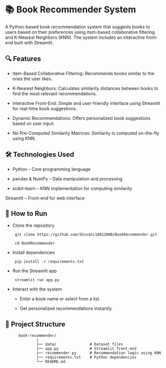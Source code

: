 # 📚 Book Recommender System #

A Python-based book recommendation system that suggests books to users based on their preferences using item-based collaborative filtering and K-Nearest Neighbors (KNN). The system includes an interactive front-end built with Streamlit.

  ## 🔍 Features ##

  * Item-Based Collaborative Filtering: Recommends books similar to the ones the user likes.

  * K-Nearest Neighbors: Calculates similarity distances between books to find the most relevant recommendations.

  * Interactive Front-End: Simple and user-friendly interface using Streamlit for real-time book suggestions.

  * Dynamic Recommendations: Offers personalized book suggestions based on user input.

  * No Pre-Computed Similarity Matrices: Similarity is computed on-the-fly using KNN.

## 🛠️ Technologies Used ##

* Python – Core programming language

* pandas & NumPy – Data manipulation and processing

* scikit-learn – KNN implementation for computing similarity

Streamlit – Front-end for web interface

## 🚀 How to Run ##

* Clone the repository

       git clone https://github.com/Shivani18012000/BookRecommender.git
     
       cd BookRecommender


* Install dependencies

       pip install -r requirements.txt


* Run the Streamlit app
 
       streamlit run app.py


* Interact with the system

   * Enter a book name or select from a list.

   * Get personalized recommendations instantly.

## 📂 Project Structure ##

          book-recommender/
                  │
                  ├── data/               # Dataset files
                  ├── app.py              # Streamlit front-end
                  ├── recommender.py      # Recommendation logic using KNN
                  ├── requirements.txt    # Python dependencies
                  └── README.md
